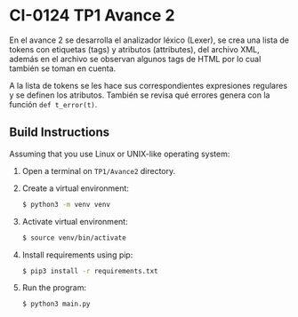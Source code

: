 # CI-0124 TP1 Avance 2


En el avance 2 se desarrolla el analizador léxico (Lexer), se crea una lista de tokens con etiquetas (tags) y atributos (attributes), del archivo XML, además en el archivo se observan algunos tags de HTML por lo cual también se toman en cuenta.


A la lista de tokens se les hace sus correspondientes expresiones regulares y se definen los atributos. También se revisa qué errores genera con la función `def t_error(t)`.


## Build Instructions


Assuming that you use Linux or UNIX-like operating system:

1. Open a terminal on `TP1/Avance2` directory.

1. Create a virtual environment:
	```bash
	$ python3 -m venv venv
	```

1. Activate virtual environment:
	```bash
	$ source venv/bin/activate
	```

1. Install requirements using pip:
	```bash
	$ pip3 install -r requirements.txt
	```

1. Run the program:
	```bash
	$ python3 main.py
	```
